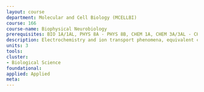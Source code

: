 ```yaml
---
layout: course 
department: Molecular and Cell Biology (MCELLBI)
course: 166
course-name: Biophysical Neurobiology
prerequisites: BIO 1A/1AL, PHYS 8A - PHYS 8B, CHEM 1A, CHEM 3A/3AL - CHEM 3B/3BL
description: Electrochemistry and ion transport phenomena, equivalent circuits, excitability, action potentials, voltage clamp and the Hodgkin-Huxley model. Biophysical properties of ion channels. Statistical and electrophysiological models of synaptic transmission, Quantitative models for dendritic structure and neuronal morphogenesis. Sensory transduction, cellular networks as computational devices, information processing and transfer.
units: 3
tools: 
cluster:
- Biological Science
foundational: 
applied: Applied
meta: 
---
```

